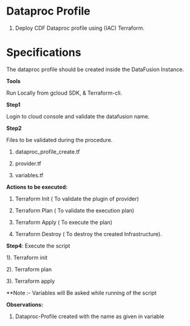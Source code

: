 # **Dataproc Profile**

1.  Deploy CDF Dataproc profile using (IAC) Terraform.

# **Specifications**

The dataproc profile should be created inside the DataFusion Instance.

**Tools**

Run Locally from gcloud SDK, & Terraform-cli.

**Step1**

Login to cloud console and validate the datafusion name.

**Step2** 

Files to be validated during the procedure.

1.  dataproc_profile_create.tf

2.  provider.tf

3.  variables.tf

**Actions to be executed:**

1.  Terraform Init ( To validate the plugin of provider)

2.  Terraform Plan ( To validate the execution plan)

3.  Terraform Apply ( To execute the plan)

4.  Terraform Destroy ( To destroy the created Infrastructure).

**Step4**: Execute the script

1). Terraform init

2). Terraform plan

3). Terraform apply

**Note :- Variables will Be asked while running of the script

**Observations:**

1.  Dataproc-Profile created with the name as given in variable
